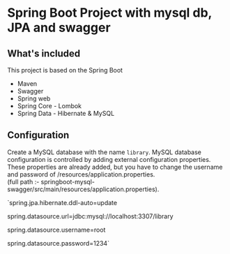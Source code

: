 # <b>Spring Boot Project with mysql db, JPA and swagger</b>

## What's included
This project is based on the Spring Boot

* Maven
* Swagger 
* Spring web
* Spring Core - Lombok
* Spring Data - Hibernate & MySQL

## Configuration 
Create a MySQL database with the name `library`. MySQL database configuration is controlled by adding external configuration properties. These properties are already added, but you have to change the username and password of /resources/application.properties.  
(full path :- springboot-mysql-swagger/src/main/resources/application.properties). 

`spring.jpa.hibernate.ddl-auto=update

 spring.datasource.url=jdbc:mysql://localhost:3307/library      

 spring.datasource.username=root      

 spring.datasource.password=1234`  
